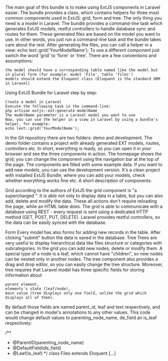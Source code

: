 The main goal of this bundle is to make using ExtJS components in Laravel easier. The bundle provides a class, which contains helpers for three most common components used in ExtJS: grid, form and tree. The only thing you need is a model in Laravel. The bundle provides a command-line task which generates ExtJS models, restful controllers to handle database sync and routes for them. These generated files are based on the model you want to use. In other words, you just run a command-line task and the bundle takes care about the rest. After generating the files, you can call a helper in a view:
echo lext::grid('YourModelName');
To use a different component just switch the word 'grid' to 'form' or 'tree'.
There are a few conventions and assumptions:

    the model should have a corresponding table named like the model but in plural form (for example: model 'File', table 'files')
    models should extend the Eloquent class (Eloquent is the standard ORM in Laravel)

Using ExtJS Bundle for Laravel step by step:

    Create a model in Laravel
    Execute the following task in the command-line:
    php artisan extjs::ext:generate modelName
    The modelName parameter is a Laravel model you want to use
    Now, you can use the helper in a view in Laravel by using a bundle's helper, for example:
    echo lext::grid('YourModelName');

In the Git repository there are two folders: demo and development. The demo folder contains a project with already generated EXT models, routes, controllers etc. In short, everything is ready, so you can open it in your browser and see the three components in action. The homepage shows the grid; you can change the component using the navigation bar at the top of the page. The components are filled with some example data. If you want to add new models, you can use the development version. It's a clean project with installed ExtJS Bundle, where you can add your models, check whether everything works fine etc.
A short description of components:

Grid
according to the authors of ExtJS the grid component is "a supercharged <table>". It is able not only to display data in a table, but you can also add, delete and modify the data. These all actions don't require reloading the page, while an HTML table does. The grid is able to communicate with a database using REST - every request is sent using a dedicated HTTP method (GET, POST, PUT, DELETE). Laravel provides restful controllers, so the data can be easily synced with the database.

Form
Every model has also forms for adding new records in the table. After clicking "submit" button the data is saved in the database.
Tree
Trees are very useful to display hierarchical data like files structure or categories with subcategories. In the grid you can add new nodes, delete or modify them. A special type of a node is a leaf, which cannot have "children", so new nodes can be nested only in another nodes. The tree component also provides a drag and drop editor, so you can easily change the tree structure.
Moreover, tree requires that Laravel model has three specific fields for storing information about

    parent element,
    elements's state (leaf/node),
    main value (tree displays only one field, unlike the grid which displays all of them).

By default those fields are named parent_id, leaf and text respectively, and can be changed in model's annotations to any other values.
This code would change default values to parenting_node_name, de_field an is_leaf respectively:

/**
 * @ParentID(parenting_node_name)
 * @DefaultField(de_field)
 * @Leaf(is_leaf)
 */
class Files extends Eloquent [...]

